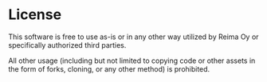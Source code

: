 # License

This software is free to use as-is or in any other way utilized by Reima Oy or specifically authorized third parties.

All other usage (including but not limited to copying code or other assets in the form of forks, cloning, or any other method) is prohibited.